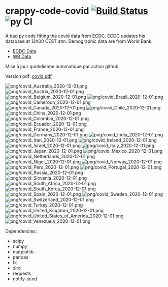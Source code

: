 # crappy-code-covid [![Build Status](https://cloud.drone.io/api/badges/a-lemonnier/crappy-code-covid/status.svg)](https://cloud.drone.io/a-lemonnier/crappy-code-covid) ![py CI](https://github.com/a-lemonnier/crappy-code-covid/workflows/py%20CI/badge.svg)
 
A bad py code fitting the covid data from ECDC. ECDC updates his database at 12h00 CEST atm. Demographic data are from World Bank.
 
- [ECDC Data](https://www.ecdc.europa.eu/en/publications-data/download-todays-data-geographic-distribution-covid-19-cases-worldwide)
- [WB Data](https://data.worldbank.org/indicator/sp.pop.totl)
 
 
Mise à jour quotidienne automatique par action github.
 
Version pdf: [covid.pdf](https://github.com/a-lemonnier/crappy-code-covid/raw/master/covid.pdf)
 
![png/covid_Australia_2020-12-01.png](png/covid_Australia_2020-12-01.png)
![png/covid_Austria_2020-12-01.png](png/covid_Austria_2020-12-01.png)
![png/covid_Belgium_2020-12-01.png](png/covid_Belgium_2020-12-01.png)
![png/covid_Brazil_2020-12-01.png](png/covid_Brazil_2020-12-01.png)
![png/covid_Cameroon_2020-12-01.png](png/covid_Cameroon_2020-12-01.png)
![png/covid_Canada_2020-12-01.png](png/covid_Canada_2020-12-01.png)
![png/covid_Chile_2020-12-01.png](png/covid_Chile_2020-12-01.png)
![png/covid_China_2020-12-01.png](png/covid_China_2020-12-01.png)
![png/covid_Colombia_2020-12-01.png](png/covid_Colombia_2020-12-01.png)
![png/covid_Ecuador_2020-12-01.png](png/covid_Ecuador_2020-12-01.png)
![png/covid_France_2020-12-01.png](png/covid_France_2020-12-01.png)
![png/covid_Germany_2020-12-01.png](png/covid_Germany_2020-12-01.png)
![png/covid_India_2020-12-01.png](png/covid_India_2020-12-01.png)
![png/covid_Iran_2020-12-01.png](png/covid_Iran_2020-12-01.png)
![png/covid_Ireland_2020-12-01.png](png/covid_Ireland_2020-12-01.png)
![png/covid_Israel_2020-12-01.png](png/covid_Israel_2020-12-01.png)
![png/covid_Italy_2020-12-01.png](png/covid_Italy_2020-12-01.png)
![png/covid_Japan_2020-12-01.png](png/covid_Japan_2020-12-01.png)
![png/covid_Mexico_2020-12-01.png](png/covid_Mexico_2020-12-01.png)
![png/covid_Netherlands_2020-12-01.png](png/covid_Netherlands_2020-12-01.png)
![png/covid_Niger_2020-12-01.png](png/covid_Niger_2020-12-01.png)
![png/covid_Norway_2020-12-01.png](png/covid_Norway_2020-12-01.png)
![png/covid_Peru_2020-12-01.png](png/covid_Peru_2020-12-01.png)
![png/covid_Portugal_2020-12-01.png](png/covid_Portugal_2020-12-01.png)
![png/covid_Russia_2020-12-01.png](png/covid_Russia_2020-12-01.png)
![png/covid_Slovenia_2020-12-01.png](png/covid_Slovenia_2020-12-01.png)
![png/covid_South_Africa_2020-12-01.png](png/covid_South_Africa_2020-12-01.png)
![png/covid_South_Korea_2020-12-01.png](png/covid_South_Korea_2020-12-01.png)
![png/covid_Spain_2020-12-01.png](png/covid_Spain_2020-12-01.png)
![png/covid_Sweden_2020-12-01.png](png/covid_Sweden_2020-12-01.png)
![png/covid_Switzerland_2020-12-01.png](png/covid_Switzerland_2020-12-01.png)
![png/covid_Turkey_2020-12-01.png](png/covid_Turkey_2020-12-01.png)
![png/covid_United_Kingdom_2020-12-01.png](png/covid_United_Kingdom_2020-12-01.png)
![png/covid_United_States_of_America_2020-12-01.png](png/covid_United_States_of_America_2020-12-01.png)
![png/covid_Venezuela_2020-12-01.png](png/covid_Venezuela_2020-12-01.png)
 
Dependencies:
- scipy
- numpy
- matplotlib
- pandas
- tk
- xlrd
- requests
- notify-send
